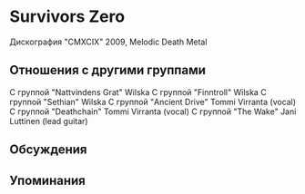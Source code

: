 # Survivors Zero

Дискография
"CMXCIX" 2009, Melodic Death Metal

## Отношения с другими группами

C группой "Nattvindens Grat" Wilska
C группой "Finntroll" Wilska
C группой "Sethian" Wilska
C группой "Ancient Drive" Tommi Virranta (vocal)
C группой "Deathchain" Tommi Virranta (vocal)
C группой "The Wake" Jani Luttinen (lead guitar)

## Обсуждения


## Упоминания

